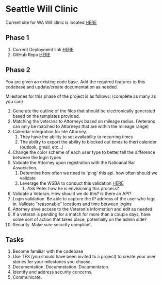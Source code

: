 # Seattle Will Clinic

Current site for WA Will clinic is located [HERE](http://www.wavetswillclinic.com/sign-up)

## Phase 1

1. Current Deployment link [HERE](https://wawillclinic.azurewebsites.net/)
1. GitHub Repo [HERE](https://github.com/Will-Clinic/WA-Will-Clinic)

## Phase 2

You are given an existing code base. Add the required features to this codebase and update/create documentation as needed. 

Milestones for this phase of the project is as follows: (complete as many as you can)

1. Generate the outline of the files that should be electronically generated based on the templates provided. 
1. Matching the veterans to Attorneys based on mileage radius. (Veterans can only be matched to Attorneys that are within the mileage range)
1. Calendar integration for hte Attorney. 
	1. They have the ability to set availability to recurring times
	1. The ability to export the ability to blocked out times to theri calender (outlook, gmail, etc...)
1. Change the color scheme of each user type to better tell the difference between the login types
1. Validate the Attorney upon registration with the Natioanal Bar Association. 
	1. Determine how often we need to 'ping' this api. how often should we validate
	1. Leverage the WSBA to conduct this validation [HERE](https://www.mywsba.org/PersonifyEbusiness/default.aspx)
		1. ASk Peter how he is envisioning this process?
1. Validate a Veteran. How should we do this? is there an API?
1. Login validation. Be able to capture the IP address of the user who logs in. Validate "reasonable" locations and time between logins
1. Attorney ahve access to the Veteran's information and edit as needed
1. If a veteran is pending for a match for more than a couple days, have some sort of action that takes place, potentially on the admin side?
1. Security. Make sure security compliant. 


## Tasks
1. Become familiar with the codebase
1. Use TFS (you should have been invited to a project) to create your user stories for your milestones you choose. 
1. Documentation. Documnetation. Documentaton. 
1. Identify and address security concerns. 
1. Communicate. 